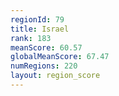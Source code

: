 ```yaml
---
regionId: 79
title: Israel
rank: 183
meanScore: 60.57
globalMeanScore: 67.47
numRegions: 220
layout: region_score
---
```

